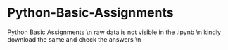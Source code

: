 # Python-Basic-Assignments
Python Basic Assignments \n
raw data is not visible in the .ipynb \n
kindly download the same and check the answers \n
